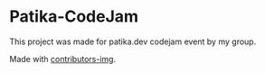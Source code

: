 # Patika-CodeJam
This project was made for patika.dev codejam event by my group.

Made with [contributors-img](https://contrib.rocks/).
